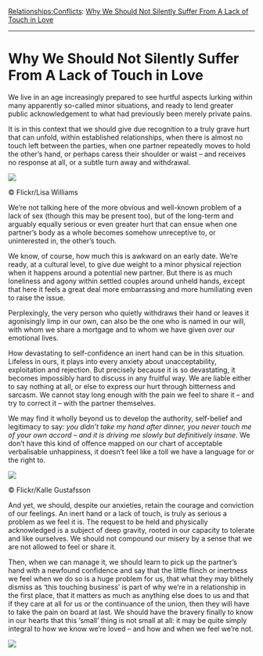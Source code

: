 [Relationships:](https://www.theschooloflife.com/thebookoflife/category/relationships/)[Conflicts](https://www.theschooloflife.com/thebookoflife/category/relationships/conflicts/): [Why We Should Not Silently Suffer From A Lack of Touch in Love](https://www.theschooloflife.com/thebookoflife/why-we-should-not-silently-suffer-from-a-lack-of-touch-in-love/)

* * *

# Why We Should Not Silently Suffer From A Lack of Touch in Love

We live in an age increasingly prepared to see hurtful aspects lurking within many apparently so-called minor situations, and ready to lend greater public acknowledgement to what had previously been merely private pains.

It is in this context that we should give due recognition to a truly grave hurt that can unfold, within established relationships, when there is almost no touch left between the parties, when one partner repeatedly moves to hold the other’s hand, or perhaps caress their shoulder or waist – and receives no response at all, or a subtle turn away and withdrawal.

 ![](https://www.theschooloflife.com/thebookoflife/wp-content/uploads/2018/06/5018547147_17d0f0661e_z.jpg)

© Flickr/Lisa Williams

We’re not talking here of the more obvious and well-known problem of a lack of sex (though this may be present too), but of the long-term and arguably equally serious or even greater hurt that can ensue when one partner’s body as a whole becomes somehow unreceptive to, or uninterested in, the other’s touch.

We know, of course, how much this is awkward on an early date. We’re ready, at a cultural level, to give due weight to a minor physical rejection when it happens around a potential new partner. But there is as much loneliness and agony within settled couples around unheld hands, except that here it feels a great deal more embarrassing and more humiliating even to raise the issue.

Perplexingly, the very person who quietly withdraws their hand or leaves it agonisingly limp in our own, can also be the one who is named in our will, with whom we share a mortgage and to whom we have given over our emotional lives.

How devastating to self-confidence an inert hand can be in this situation. Lifeless in ours, it plays into every anxiety about unacceptability, exploitation and rejection. But precisely because it is so devastating, it becomes impossibly hard to discuss in any fruitful way. We are liable either to say nothing at all, or else to express our hurt through bitterness and sarcasm. We cannot stay long enough with the pain we feel to share it – and try to correct it – with the partner themselves.

We may find it wholly beyond us to develop the authority, self-belief and legitimacy to say: _you didn’t take my hand after dinner, you never touch me of your own accord – and it is driving me slowly but definitively insane_. We don’t have this kind of offence mapped on our chart of acceptable verbalisable unhappiness, it doesn’t feel like a toll we have a language for or the right to.

 ![](https://www.theschooloflife.com/thebookoflife/wp-content/uploads/2018/06/10631241844_4ed34c4d0e_z.jpg)

© Flickr/Kalle Gustafsson

And yet, we should, despite our anxieties, retain the courage and conviction of our feelings. An inert hand or a lack of touch, is truly as serious a problem as we feel it is. The request to be held and physically acknowledged is a subject of deep gravity, rooted in our capacity to tolerate and like ourselves. We should not compound our misery by a sense that we are not allowed to feel or share it.

Then, when we can manage it, we should learn to pick up the partner’s hand with a newfound confidence and say that the little flinch or inertness we feel when we do so is a huge problem for us, that what they may blithely dismiss as ‘this touching business’ is part of why we’re in a relationship in the first place, that it matters as much as anything else does to us and that if they care at all for us or the continuance of the union, then they will have to take the pain on board at last. We should have the bravery finally to know in our hearts that this ‘small’ thing is not small at all: it may be quite simply integral to how we know we’re loved – and how and when we feel we’re not.

[![](https://img.youtube.com/vi/IWQYZ63eJtg/0.jpg)](https://www.youtube.com/embed/IWQYZ63eJtg '')

